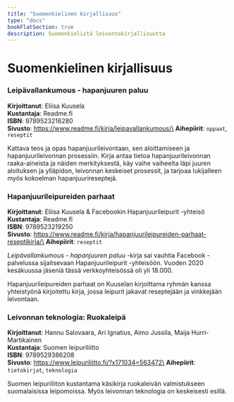 ```yaml
---
title: "Suomenkielinen kirjallisuus"
type: "docs"
bookFlatSection: true
description: Suomenkielistä leivontakirjallisuutta
---
```


# Suomenkielinen kirjallisuus

### Leipävallankumous - hapanjuuren paluu

**Kirjoittanut**: Eliisa Kuusela\
**Kustantaja**: Readme.fi\
**ISBN**: 9789523216280\
**Sivusto**: https://www.readme.fi/kirja/leipavallankumous/\
**Aihepiirit**: `oppaat`, `reseptit`

Kattava teos ja opas hapanjuurileivontaan, sen aloittamiseen ja
hapanjuurileivonnan prosessiin. Kirja antaa
tietoa hapanjuurileivonnan raaka-aineista ja näiden merkityksestä, 
käy vaihe vaiheelta läpi juuren aloituksen ja ylläpidon, leivonnan 
keskeiset prosessit, ja tarjoaa lukijalleen myös kokoelman hapanjuurireseptejä.

### Hapanjuurileipureiden parhaat

**Kirjoittanut**: Eliisa Kuusela & Facebookin Hapanjuurileipurit -yhteisö\
**Kustantaja**: Readme.fi\
**ISBN**: 9789523219250\
**Sivusto**: https://www.readme.fi/kirja/hapanjuurileipureiden-parhaat-reseptikirja/\
**Aihepiirit**: `reseptit`

*Leipävallankumous - hapanjuuren paluu* -kirja 
sai vauhtia Facebook -palvelussa sijaitsevaan Hapanjuurileipurit -yhteisöön. 
Vuoden 2020 kesäkuussa jäseniä tässä verkkoyhteisössä oli yli 18.000.

Hapanjuurileipureiden parhaat on Kuuselan kirjoittama ryhmän
kanssa yhteistyönä kirjoitettu kirja, jossa leipurit jakavat reseptejään
ja vinkkejään leivontaan.

### Leivonnan teknologia: Ruokaleipä
**Kirjoittanut**: Hannu Salovaara, Ari Ignatius, Aimo Jussila, Maija Hurri-Martikainen\
**Kustantaja**: Suomen leipuriliitto\
**ISBN**: 9789529386208\
**Sivusto**: https://www.leipuriliitto.fi/?x171034=563472\
**Aihepiirit**: `tietokirjat`, `teknologia`

Suomen leipuriliiton kustantama käsikirja ruokaleivän valmistukseen suomalaisissa leipomoissa.
Myös leivonnan teknologia on keskeisesti esillä.